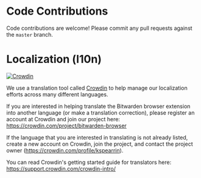# Code Contributions

Code contributions are welcome! Please commit any pull requests against the `master` branch.

# Localization (l10n)

[![Crowdin](https://d322cqt584bo4o.cloudfront.net/bitwarden-browser/localized.svg)](https://crowdin.com/project/bitwarden-browser)

We use a translation tool called [Crowdin](https://crowdin.com) to help manage our localization efforts across many different languages.

If you are interested in helping translate the Bitwarden browser extension into another language (or make a translation correction), please register an account at Crowdin and join our project here: https://crowdin.com/project/bitwarden-browser

If the language that you are interested in translating is not already listed, create a new account on Crowdin, join the project, and contact the project owner (https://crowdin.com/profile/kspearrin).

You can read Crowdin's getting started guide for translators here: https://support.crowdin.com/crowdin-intro/
